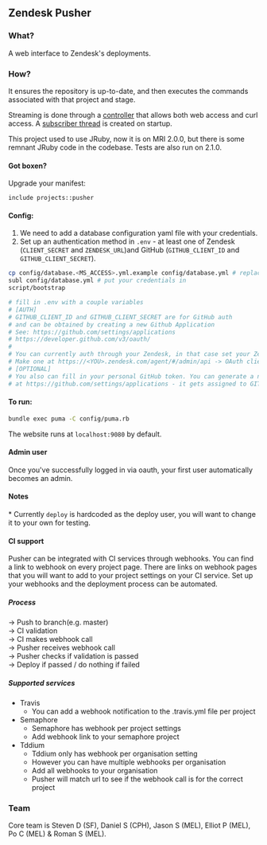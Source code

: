 ## Zendesk Pusher

### What?

A web interface to Zendesk's deployments.

### How?

It ensures the repository is up-to-date, and then executes the commands associated with that project and stage.

Streaming is done through a [controller](app/controllers/streams_controller.rb) that allows both web access and curl access. A [subscriber thread](config/initializers/instrumentation.rb) is created on startup.

This project used to use JRuby, now it is on MRI 2.0.0, but there is some remnant JRuby code in the codebase. Tests are also run on 2.1.0.

#### Got boxen?

Upgrade your manifest:
```Puppet
include projects::pusher
```

#### Config:

1. We need to add a database configuration yaml file with your credentials. 
2. Set up an authentication method in `.env` - at least one of Zendesk (`CLIENT_SECRET` and `ZENDESK_URL`)and GitHub (`GITHUB_CLIENT_ID` and `GITHUB_CLIENT_SECRET`).


```bash
cp config/database.<MS_ACCESS>.yml.example config/database.yml # replace <MS_ACCESS> by your favourite database from mysql, postgres or sqlite
subl config/database.yml # put your credentials in
script/bootstrap

# fill in .env with a couple variables
# [AUTH]
# GITHUB_CLIENT_ID and GITHUB_CLIENT_SECRET are for GitHub auth
# and can be obtained by creating a new Github Application
# See: https://github.com/settings/applications
# https://developer.github.com/v3/oauth/
#
# You can currently auth through your Zendesk, in that case set your Zendesk token to CLIENT_SECRET and your URL to ZENDESK_URL in .env.
# Make one at https://<YOU>.zendesk.com/agent/#/admin/api -> OAuth clients. Set the UID to 'deployment' and the redirect URL to http://localhost:9080/auth/zendesk/callback
# [OPTIONAL]
# You also can fill in your personal GitHub token. You can generate a new
# at https://github.com/settings/applications - it gets assigned to GITHUB_TOKEN.
```

#### To run:

```bash
bundle exec puma -C config/puma.rb
```

The website runs at `localhost:9080` by default.

#### Admin user

Once you've successfully logged in via oauth, your first user automatically becomes an admin.

#### Notes

\* Currently `deploy` is hardcoded as the deploy user, you will want
to change it to your own for testing.

[1]: https://github.com/rails/rails/issues/10989

#### CI support

Pusher can be integrated with CI services through webhooks.
You can find a link to webhook on every project page.
There are links on webhook pages that you will want to add to your project settings on your CI service.
Set up your webhooks and the deployment process can be automated.

##### Process

-> Push to branch(e.g. master)  
-> CI validation  
-> CI makes webhook call  
-> Pusher receives webhook call  
-> Pusher checks if validation is passed  
-> Deploy if passed / do nothing if failed  

##### Supported services

* Travis
    * You can add a webhook notification to the .travis.yml file per project
* Semaphore
    * Semaphore has webhook per project settings
    * Add webhook link to your semaphore project
* Tddium
    * Tddium only has webhook per organisation setting
    * However you can have multiple webhooks per organisation
    * Add all webhooks to your organisation
    * Pusher will match url to see if the webhook call is for the correct project

### Team

Core team is Steven D (SF), Daniel S (CPH), Jason S (MEL), Elliot P (MEL), Po C (MEL) & Roman S (MEL).
